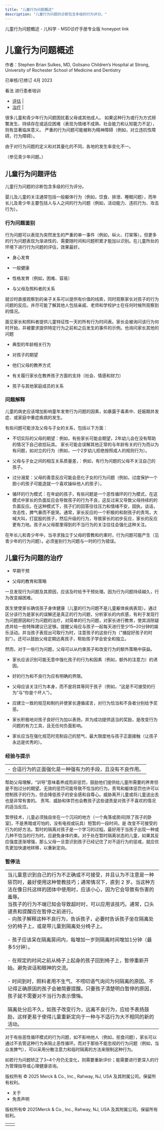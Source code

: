 ```yaml
---
title: "儿童行为问题概述"
description: "儿童行为问题的诊断包含多级的行为评分。"
---
```


﻿儿童行为问题概述 \- 儿科学 \- MSD诊疗手册专业版 honeypot link

# 儿童行为问题概述

作者：Stephen Brian Sulkes, MD, Golisano Children’s Hospital at Strong, University of Rochester School of
Medicine and Dentistry

已审核/已修订 4月 2023

看法 进行患者培训

- [评估](#评估_v1104170_zh) \|
- [治疗](#治疗_v1104214_zh) \|

很多儿童和青少年行为问题困扰着父母或其他成人。 如果这种行为或行为方式频繁发生、持续存在或适应困难（表现为情绪不成熟、社会能力和认知能力不足），则有显著临床意义。 严重的行为问题可能被称为精神障碍（例如，对立违抗性障碍，行为障碍）。

由于对行为问题的定义和对其量化的不同，各地的发生率变化不一。

（参见青少年问题。）

## 儿童行为问题评估

儿童行为问题的诊断包含多级的行为评分。

婴儿及儿童的关注通常包括一般躯体行为（例如，饮食、排泄、睡眠问题），而年长儿及青少年主要包括人与人之间的行为问题（例如，活动能力、违抗行为、攻击行为）。

### 行为问题鉴别

行为问题可以表现为突然发生的严重的单一事件（例如，纵火、打架等）。但更多的行为问题表现为渐进性的、需要随时间和问题积累才能加以识别。在儿童所处的环境下进行行为问题的评估，效果最好。

- 身心发育

- 一般健康

- 性格发育（例如，困难、容易）

- 与父母及照料者的关系


就诊时直接观察到的亲子关系可以提供有价值的线索，同时观察家长对孩子的行为问题的反应。并尽可能了解其他人包括亲戚、老师和学校护士在任何时候所观察到的情况。

面见家长和照料者提供儿童特征性一天的所有行为时间表。家长会被询问该行为何时开始，并被要求提供特定行为之前和之后发生的事件的示例。也询问家长其他的问题

- 典型的年龄相关行为

- 对孩子的期望

- 他们父母的教养方式

- 有关履行家长在教养孩子方面的支持（社会、情感和财力）

- 孩子与其他家庭成员的关系


### 问题解释

儿童的病史应该增加影响童年发育行为问题的因素，如暴露于毒素中、妊娠期并发症、或家庭中重症疾病的发生。

有些问题可能涉及父母与子女的关系，包括以下方面：

- 不切实际的父母的期望：例如，有些家长可能会期望，2年幼儿会在没有帮助的情况下自己收拾玩具。 家长可能会误解其他正常的与年龄有关的行为而以为有问题，如对立的行为（例如，一个2岁幼儿拒绝按照成人的规则行为）。

- 父母与子女之间的相互关系质量差，：例如，有行为问题的父母不关注自己的孩子。

- 过分溺爱：父母的善意反应可能会恶化子女的行为问题（例如，过度保护一个胆小的孩子可能造就一个喜欢操纵他人的孩子）。

- 循环的行为模式：在年幼的孩子，有些问题是一个恶性循环的行为模式，在这模式中家长的负面反应会导致孩子的行为不良，这反过来又导致父母持续的的负面反应。在这种模式下，孩子们的回答往往压力和情绪不安，固执，谈话，攻击性，脾气暴而不是哭。通常，家长反应的一个积极的和耐孩子的责骂，大喊大叫，打屁股的孩子，然后升级的行为，导致家长的初步反应，家长的反应更有力地。孩子从父母那里得到的不当行为的关注往往会强化这种关注。


在年长儿和青少年中，当寻求独立于父母的管教和约束时，行为问题可能产生（见青少年的行为问题）。必须鉴别行为问题与一时的行为错误。

## 儿童行为问题的治疗

- 早期干预

- 父母的教育和策略


一旦发现行为问题及其原因，应该及时给予干预处理。因为行为问题持续越久，行为改变越困难。

医生使使家长确信孩子身体健康（儿童的行为问题不是儿童躯体疾病表现）。通过区分该行为是家长的误解还是真正的行为问题，分析家长的内疚感，有利于发现行为问题原因和行为问题的治疗。对简单的行为问题，对家长进行教育，使其消除疑虑并给一些特殊建议已足够。提醒父母应与孩子一起每天进行至少15~20分钟的娱乐活动。并当孩子表现出可取行为时，注意孩子的这些行为（"捕捉好孩子的时刻”）。还可以鼓励父母定期远离孩子，帮助孩子学会安全和独立。

然而，对于一些行为问题，父母可以从约束孩子和改变行为的额外策略中获益。

- 家长应该识别可能无意中强化孩子的行为和因素（例如，额外的注意力）的诱因。

- 好的行为和不良行为应有明确的界限。

- 父母应该关注行为本身，而不是将其等同于孩子（例如，“这是不可接受的行为”与“你是个坏人”）。

- 应建立一致的规范和制约并使家长遵循诺言，对行为恰当和不良者分别给予奖惩。

- 家长积极地对孩子良好行为加以表扬，并为成功提供适当的奖励，是改变行为问题的有力工具，且无任何负面影响。

- 家长应当在强化规范时克制自己的怒气，最大限度地与孩子正面接触（让孩子永远是优秀的）。


### 经验与提示

|     |
| --- |
| - 合适行为的正面强化是一种强有力的手段，且没有不良作用。 |

帮助父母理解，“训导”意味着养成而非惩罚，鼓励他们提供给儿童所需要的养育但是不抱过分的期望。无效的惩罚可能导致不恰当的行为。责骂和躯体惩罚也许可以控制孩子的行为，但会降低孩子的安全感和自尊心。威胁离开儿童或将儿童送出去也是非常有害的。 责骂、威胁和体罚也会教孩子这些谴责是对孩子不喜欢的情况的适当反应。

暂停技术，儿童必须独自坐在一个沉闷的地方（一个角落或房间\[除了孩子的卧室\]，不是黑暗或可怕的，没有电视或玩具）短暂的一段时间，是 改变不可接受的行为的好方法。暂时的隔离对孩子是一个学习的过程。最好用于当孩子出现一种或几种不恰当的行为时。应避免身体约束。对于处在暂时隔离状态的儿童，如果其反应强度逐渐增强，那么父母一旦意识到孩子已经记住了对不适行为的惩戒，就应优先更加快速地转移，以重新定向。

### 暂停法

|     |
| --- |
| 当儿童意识到自己的行为不正确或不可接受，并且认为不注意是一种惩罚时，最好使用这种管教技巧；通常情况下，直到 2 岁。当这种方法在像日托这样的团体中使用时，应该小心，因为它会导致有伤害的羞辱。<br>当孩子的行为不端已知会导致超时时，可以应用该技巧。通常，口头谴责和提醒应在暂停之前进行。<br>- 向孩子解释这种不良行为，告诉孩子，必要时告诉孩子坐在隔离处分的椅子上，或是带儿童到隔离处分椅子上。<br>  <br>- 孩子应该呆在隔离房间内，每增加一岁则隔离时间增加1分钟（最多5分钟）。<br>  <br>- 在规定的时间之前从椅子上起身的孩子回到椅子上，暂停重新开始。避免说话和眼神的交流。<br>  <br>- 时间到时，照料者用不生气、不唠叨语气询问为何隔离的原因。不记得正确原因的孩子会被简要提醒。只要孩子清楚明白暂停的原因，孩子就不需要对不当行为表示懊悔。<br>  <br>隔离处分后不久，如孩子改变行为，远离不良行为，应给予表扬鼓励，这样更易于使得儿童重新定向于一种与不适行为大不相同的新的活动。 |

对于有些恶性循环模式的行为问题，如不影响他人（例如，拒食问题），家长可以通过不去管这种行为来阻止恶性循环。而对于那些不能忽视的行为问题（例如，当众发脾气），可以采用分散注意力和临时隔离的方法来限制这种行为。

如若行为问题矫正了3~4个月仍无变化，则需要重新评价；能需要进行更深入的行为管理指导或心理健康咨询。



版权所有 © 2025
Merck & Co., Inc., Rahway, NJ, USA 及其附属公司。保留所有权利。

- 关于
- 免责声明

版权所有© 2025Merck & Co., Inc., Rahway, NJ, USA 及其附属公司。保留所有权利。

|     |     |
| --- | --- |
|  |  |